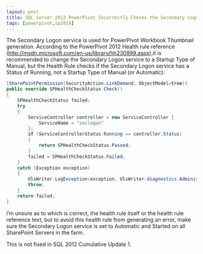 ```yaml
---
layout: post
title: SQL Server 2012 PowerPivot Incorrectly Checks the Secondary Logon Service Causing a Failed Health Rule
tags: [powerpivot,sp2010]
---
```


The Secondary Logon service is used for PowerPivot Workbook Thumbnail generation.  According to the PowerPivot 2012 Health rule reference (http://msdn.microsoft.com/en-us/library/hh230899.aspx),it is recommended to change the Secondary Logon service to a Startup Type of Manual, but the Health Rule checks if the Secondary Logon service has a Status of Running, not a Startup Type of Manual (or Automatic):

```csharp
[SharePointPermission(SecurityAction.LinkDemand, ObjectModel=true)]
public override SPHealthCheckStatus Check()
{
    SPHealthCheckStatus failed;
    try
    {
        ServiceController controller = new ServiceController {
            ServiceName = "seclogon"
        };
        if (ServiceControllerStatus.Running == controller.Status)
        {
            return SPHealthCheckStatus.Passed;
        }
        failed = SPHealthCheckStatus.Failed;
    }
    catch (Exception exception)
    {
        UlsWriter.LogException(exception, UlsWriter.diagnostics.Administration);
        throw;
    }
    return failed;
}
```

I’m unsure as to which is correct, the health rule itself or the health rule reference text, but to avoid this health rule from generating an error, make sure the Secondary Logon service is set to Automatic and Started on all SharePoint Servers in the farm.

This is not fixed in SQL 2012 Cumulative Update 1.